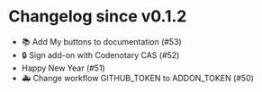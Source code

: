 # Changelog since v0.1.2
- 📚 Add My buttons to documentation (#53) 
- 🔒 Sign add-on with Codenotary CAS (#52) 
- Happy New Year (#51) 
- 🚑 Change workflow GITHUB_TOKEN to ADDON_TOKEN (#50) 
